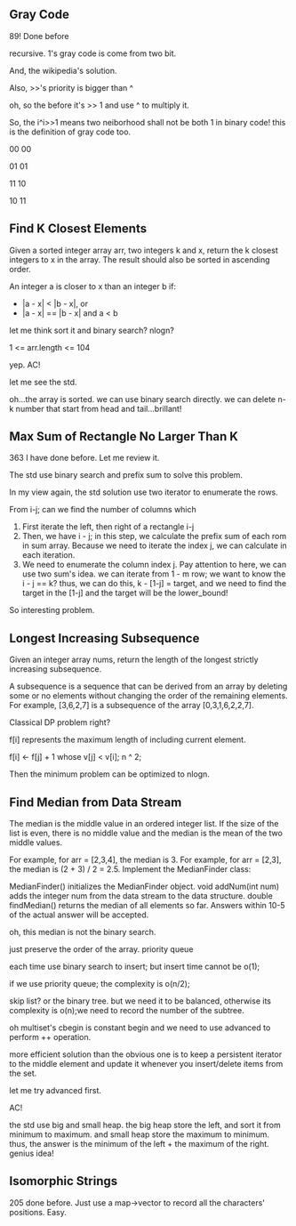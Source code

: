 ## Gray Code

89! Done before

recursive. 1's gray code is come from two bit.

And, the wikipedia's solution. 

Also, >>'s priority is bigger than ^

oh, so the before it's >> 1 and use ^ to multiply it.

So, the i^i>>1 means two neiborhood shall not be both 1 in binary code! this is the definition of gray code too.

00 00

01 01

11 10

10 11

## Find K Closest Elements

Given a sorted integer array arr, two integers k and x, return the k closest integers to x in the array. The result should also be sorted in ascending order.

An integer a is closer to x than an integer b if:

* |a - x| < |b - x|, or
* |a - x| == |b - x| and a < b

let me think sort it and binary search? nlogn?

1 <= arr.length <= 104

yep. AC!

let me see the std.

oh...the array is sorted. we can use binary search directly. we can delete n-k number that start from head and tail...brillant!

## Max Sum of Rectangle No Larger Than K

363 I have done before. Let me review it.

The std use binary search and prefix sum to solve this problem. 

In my view again, the std solution use two iterator to enumerate the rows.

From i-j; can we find the number of columns which

1. First iterate the left, then right of a rectangle i-j
2. Then, we have i - j; in this step, we calculate the prefix sum of each rom in sum array. Because we need to iterate the index j, we can calculate in each iteration.
3. We need to enumerate the column index j. Pay attention to here, we can use two sum's idea. we can iterate from 1 - m row; we want to know the i - j == k? thus, we can do this, k - [1-j] = target, and we need to find the target in the [1-j] and the target will be the lower_bound!

So interesting problem.

##  Longest Increasing Subsequence

Given an integer array nums, return the length of the longest strictly increasing subsequence.

A subsequence is a sequence that can be derived from an array by deleting some or no elements without changing the order of the remaining elements. For example, [3,6,2,7] is a subsequence of the array [0,3,1,6,2,2,7].

Classical DP problem right?

f[i] represents the maximum length of including current element.

f[i] <- f[j] + 1 whose v[j] < v[i]; n ^ 2;

Then the minimum problem can be optimized to nlogn. 

<!-- And we can use some idea of montonic queue  -->

<!-- we know that, the element whose value > current value but length <= current value, this element is meaningless. then we can use binary search to find the corresponding maximum length value. -->

## Find Median from Data Stream

The median is the middle value in an ordered integer list. If the size of the list is even, there is no middle value and the median is the mean of the two middle values.

For example, for arr = [2,3,4], the median is 3.
For example, for arr = [2,3], the median is (2 + 3) / 2 = 2.5.
Implement the MedianFinder class:

MedianFinder() initializes the MedianFinder object.
void addNum(int num) adds the integer num from the data stream to the data structure.
double findMedian() returns the median of all elements so far. Answers within 10-5 of the actual answer will be accepted.

oh, this median is not the binary search. 

just preserve the order of the array. priority queue

each time use binary search to insert; but insert time cannot be o(1);

if we use priority queue; the complexity is o(n/2);

skip list? or the binary tree. but we need it to be balanced, otherwise its complexity is o(n);we need to record the number of the subtree.

oh multiset's cbegin is constant begin and we need to use advanced to perform ++ operation.

more efficient solution than the obvious one is to keep a persistent iterator to the middle element and update it whenever you insert/delete items from the set. 

let me try advanced first.

AC!

the std use big and small heap. the big heap store the left, and sort it from minimum to maximum. and small heap store the maximum to minimum. thus, the answer is the minimum of the left + the maximum of the right. genius idea!

## Isomorphic Strings

205 done before. Just use a map->vector to record all the characters' positions. Easy.